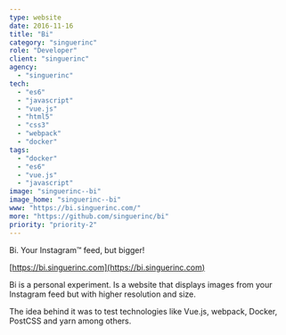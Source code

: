 ```yaml
---
type: website
date: 2016-11-16
title: "Bi"
category: "singuerinc"
role: "Developer"
client: "singuerinc"
agency:
  - "singuerinc"
tech:
  - "es6"
  - "javascript"
  - "vue.js"
  - "html5"
  - "css3"
  - "webpack"
  - "docker"
tags:
  - "docker"
  - "es6"
  - "vue.js"
  - "javascript"
image: "singuerinc--bi"
image_home: "singuerinc--bi"
www: "https://bi.singuerinc.com/"
more: "https://github.com/singuerinc/bi"
priority: "priority-2"
---
```


Bi. Your Instagram™ feed, but bigger!

[https://bi.singuerinc.com](https://bi.singuerinc.com)

Bi is a personal experiment. Is a website that displays images from your Instagram feed but with higher resolution and size.

The idea behind it was to test technologies like Vue.js, webpack, Docker, PostCSS and yarn among others.
